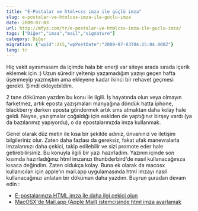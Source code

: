 ```yaml
---
title: "E-Postalar ve html+css imza ile güçlü imza"
slug: e-postalar-ve-htmlcss-imza-ile-guclu-imza
date: 2009-07-03
url: http://mfyz.com/tr/e-postalar-ve-htmlcss-imza-ile-guclu-imza/
tags: ["Diğer","imza","mail","signature"]
category: Diğer
migration: {"wpId":215,"wpPostDate":"2009-07-03T04:25:04.000Z"}
lang: tr
---
```


Hiç vakit ayıramasam da içimde hala bir enerji var siteye arada sırada içerik eklemek için :) Uzun süredir yeltenip yazamadığım yazıyı geçen hafta üşenmeyip yazmıştım ama ekleyene kadar ikinci bir rehavet geçmesi gerekti. Şimdi ekleyebildim.

2 tane döküman yazdım bu konu ile ilgili. İş hayatında olun veya olmayın farketmez, artık eposta yazışmaları manyağına döndük hatta iphone, blackberry derken eposta göndermek artık sms atmaktan daha kolay hale geldi. Neyse, yazışmalar çoğaldığı için eskiden de yaptığınız birşey vardı (ya da bazılarımız yapıyordu), o da epostalarınızda imza kullanmak.

Genel olarak düz metin ile kısa bir şekilde adınız, ünvanınız ve iletişim bilgileriniz olur. Zaten daha fazlası da gereksiz, fakat ufak manevralarla imzalarınızı daha çekici, takip edilebilir ve sizi promote eder hale getirebilirsiniz. Bu konuyla ilgili bir yazı hazırladım. Yazının içinde son kısımda hazırladığınız html imzanızı thunbderbird'de nasıl kullanacağınıza kısaca değindim. Zaten oldukça kolay. Buna ek olarak da macosx kullanıcıları için apple'ın mail.app uygulamasında html imzayı nasıl kullanacağınızı anlatan bir döküman daha yazdım. Buyrun şuradan devam edin :

*   [E-postalarınıza HTML imza ile daha ilgi çekici olun](/e-postalariniza-html-imza-ile-daha-ilgi-cekici-olun/)
*   [MacOSX'de Mail.app (Apple Mail) istemcisinde html imza ayarlamak](/macosxde-mailapp-apple-mail-istemcisinde-html-imza-ayarlamak/)